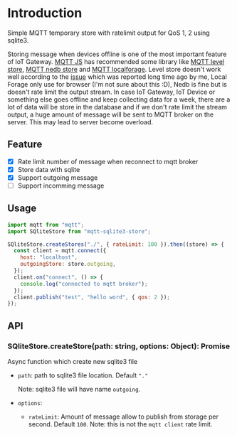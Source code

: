 # Introduction

Simple MQTT temporary store with ratelimit output for QoS 1, 2 using sqlite3.

Storing message when devices offline is one of the most important feature of IoT Gateway. [MQTT JS](https://www.npmjs.com/package/mqtt) has recommended some library like [MQTT level store](http://npm.im/mqtt-level-store), [MQTT nedb store](https://github.com/behrad/mqtt-nedb-store) and [MQTT localforage](http://npm.im/mqtt-localforage-store). Level store doesn't work well according to the [issue](https://github.com/mqttjs/MQTT.js/issues/1457) which was reported long time ago by me, Local Forage only use for browser (I'm not sure about this :D), Nedb is fine but is doesn't rate limit the output stream. In case IoT Gateway, IoT Device or something else goes offline and keep collecting data for a week, there are a lot of data will be store in the database and if we don't rate limit the stream output, a huge amount of message will be sent to MQTT broker on the server. This may lead to server become overload.

## Feature

- [x] Rate limit number of message when reconnect to mqtt broker
- [x] Store data with sqlite
- [x] Support outgoing message
- [ ] Support incomming message

## Usage

```javascript
import mqtt from "mqtt";
import SQliteStore from "mqtt-sqlite3-store";

SQliteStore.createStores("./", { rateLimit: 100 }).then((store) => {
  const client = mqtt.connect({
    host: "localhost",
    outgoingStore: store.outgoing,
  });
  client.on("connect", () => {
    console.log("connected to mqtt broker");
  });
  client.publish("test", "hello word", { qos: 2 });
});
```

## API

### SQliteStore.createStore(path: string, options: Object): Promise<Store>

Async function which create new sqlite3 file

- `path`: path to sqlite3 file location. Default `"."`

  Note: sqlite3 file will have name `outgoing`.

- `options`:
  - `rateLimit`: Amount of message allow to publish from storage per second. Default `100`.
    Note: this is not the `mqtt client` rate limit.
